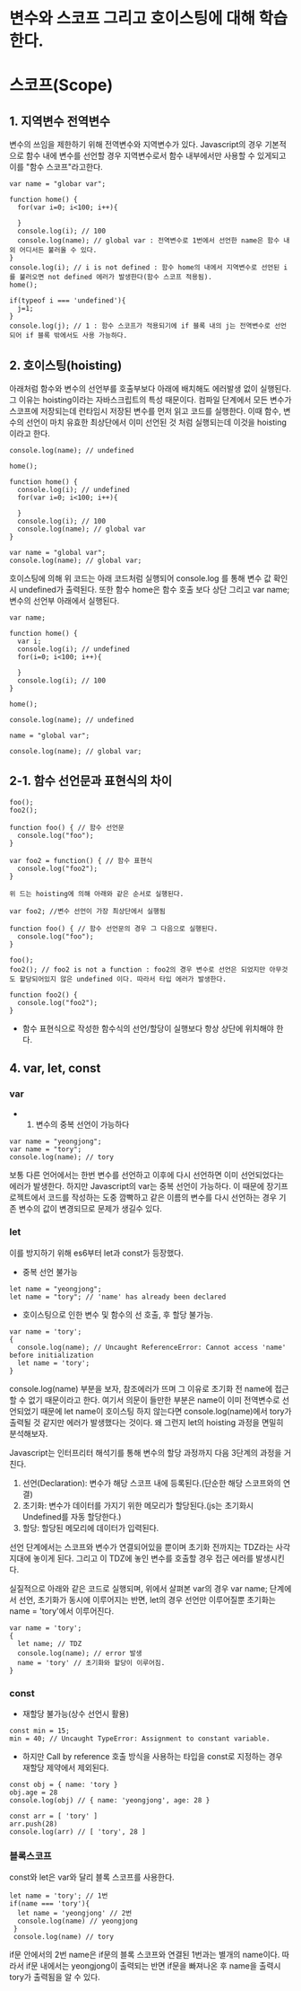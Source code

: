 # 변수와 스코프 그리고 호이스팅에 대해 학습한다.
# 스코프(Scope)
## 1. 지역변수 전역변수

변수의 쓰임을 제한하기 위해 전역변수와 지역변수가 있다.
Javascript의 경우 기본적으로 함수 내에 변수를 선언할 경우 지역변수로서 함수 내부에서만 사용할 수 있게되고 이를 "함수 스코프"라고한다.
```
var name = "globar var";

function home() {
  for(var i=0; i<100; i++){
  
  }
  console.log(i); // 100
  console.log(name); // global var : 전역변수로 1번에서 선언한 name은 함수 내 외 어디서든 불러올 수 있다.
}
console.log(i); // i is not defined : 함수 home의 내에서 지역변수로 선언된 i를 불러오면 not defined 에러가 발생한다(함수 스코프 적용됨).
home(); 

if(typeof i === 'undefined'){
  j=1;
}
console.log(j); // 1 : 함수 스코프가 적용되기에 if 블록 내의 j는 전역변수로 선언되어 if 블록 밖에서도 사용 가능하다.
```

## 2. 호이스팅(hoisting)
아래처럼 함수와 변수의 선언부를 호출부보다 아래에 배치해도 에러발생 없이 실행된다. 그 이유는 hoisting이라는 자바스크립트의
특성 때문이다. 컴파일 단계에서 모든 변수가 스코프에 저장되는데 런타임시 저장된 변수를 먼저 읽고 코드를 실행한다. 이때 함수, 변수의 선언이 마치 유효한 최상단에서 이미 선언된 것 처럼 실행되는데 이것을 hoisting이라고 한다.
```
console.log(name); // undefined

home();

function home() {
  console.log(i); // undefined
  for(var i=0; i<100; i++){
    
  }
  console.log(i); // 100
  console.log(name); // global var
}

var name = "global var";
console.log(name); // global var;
```
호이스팅에 의해 위 코드는 아래 코드처럼 실행되어 console.log 를 통해 변수 값 확인 시 undefined가 출력된다.
또한 함수 home은 함수 호출 보다 상단 그리고 var name; 변수의 선언부 아래에서 실행된다.

```
var name;

function home() {
  var i;
  console.log(i); // undefined
  for(i=0; i<100; i++){
    
  }
  console.log(i); // 100
}

home();

console.log(name); // undefined

name = "global var";

console.log(name); // global var;
```
## 2-1. 함수 선언문과 표현식의 차이

```
foo();
foo2();

function foo() { // 함수 선언문
  console.log("foo");
}

var foo2 = function() { // 함수 표현식
  console.log("foo2");
}

위 드는 hoisting에 의해 아래와 같은 순서로 실행된다.

var foo2; //변수 선언이 가장 최상단에서 실행됨

function foo() { // 함수 선언문의 경우 그 다음으로 실행된다.
  console.log("foo");
}

foo();
foo2(); // foo2 is not a function : foo2의 경우 변수로 선언은 되었지만 아무것도 할당되어있지 않은 undefined 이다. 따라서 타입 에러가 발생한다.

function foo2() {
  console.log("foo2");
}
```

* 함수 표현식으로 작성한 함수식의 선언/할당이 실행보다 항상 상단에 위치해야 한다.

## 4. var, let, const
### var
- 1. 변수의 중복 선언이 가능하다
```
var name = "yeongjong";
var name = "tory";
console.log(name); // tory
```
보통 다른 언어에서는 한번 변수를 선언하고 이후에 다시 선언하면 이미 선언되었다는 에러가 발생한다. 하지만 Javascript의 var는 중복 선언이 가능하다. 이 때문에 장기프로젝트에서 코드를 작성하는 도중 깜빡하고 같은 이름의 변수를 다시 선언하는 경우 기존 변수의 값이 변경되므로 문제가 생길수 있다.

### let
이를 방지하기 위해 es6부터 let과 const가 등장했다.

- 중복 선언 불가능
```
let name = "yeongjong";
let name = "tory"; // 'name' has already been declared
```
- 호이스팅으로 인한 변수 및 함수의 선 호출, 후 할당 불가능.
```
var name = 'tory';
{
  console.log(name); // Uncaught ReferenceError: Cannot access 'name' before initialization
  let name = 'tory';
}
```
console.log(name) 부분을 보자, 참조에러가 뜨며 그 이유로 초기화 전 name에 접근 할 수 없기 때문이라고 한다. 여기서 의문이 들만한 부분은 name이 이미 전역변수로 선언되었기 때문에 let name이 호이스팅 하지 않는다면 console.log(name)에서 tory가 출력될 것 같지만 에러가 발생했다는 것이다. 왜 그런지 let의 hoisting 과정을 면밀히 분석해보자. 

Javascript는 인터프리터 해석기를 통해 변수의 할당 과정까지 다음 3단계의 과정을 거친다.
1. 선언(Declaration): 변수가 해당 스코프 내에 등록된다.(단순한 해당 스코프와의 연결)
2. 초기화: 변수가 데이터를 가지기 위한 메모리가 할당된다.(js는 초기화시 Undefined를 자동 할당한다.)
3. 할당: 할당된 메모리에 데이터가 입력된다.

선언 단계에서는 스코프와 변수가 연결되어있을 뿐이며 초기화 전까지는 TDZ라는 사각지대에 놓이게 된다.
그리고 이 TDZ에 놓인 변수를 호출할 경우 접근 에러를 발생시킨다.

실질적으로 아래와 같은 코드로 실행되며, 위에서 살펴본 var의 경우 var name; 단계에서 선언, 초기화가 동시에 이루어지는 반면, let의 경우
선언만 이루어질뿐 초기화는 name = 'tory'에서 이루어진다.
```
var name = 'tory';
{
  let name; // TDZ
  console.log(name); // error 발생
  name = 'tory' // 초기화와 할당이 이루어짐.
}
```
### const
- 재할당 불가능(상수 선언시 활용)

```
const min = 15;
min = 40; // Uncaught TypeError: Assignment to constant variable.
```
- 하지만 Call by reference 호출 방식을 사용하는 타입을 const로 지정하는 경우 재할당 제약에서 제외된다.
```
const obj = { name: 'tory }
obj.age = 28
console.log(obj) // { name: 'yeongjong', age: 28 }

const arr = [ 'tory' ]
arr.push(28)
console.log(arr) // [ 'tory', 28 ]
```

### 블록스코프
const와 let은 var와 달리 블록 스코프를 사용한다.
```
let name = 'tory'; // 1번
if(name === 'tory'){
  let name = 'yeongjong' // 2번
  console.log(name) // yeongjong
 }
 console.log(name) // tory
```
if문 안에서의 2번 name은 if문의 블록 스코프와 연결된 1번과는 별개의 name이다.
따라서 if문 내에서는 yeongjong이 출력되는 반면 if문을 빠져나온 후 name을 출력시 tory가 출력됨을 알 수 있다.

